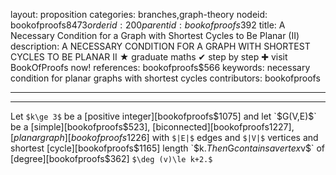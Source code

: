 layout: proposition
categories: branches,graph-theory
nodeid: bookofproofs$8473
orderid: 200
parentid: bookofproofs$392
title: A Necessary Condition for a Graph with Shortest Cycles to Be Planar (II)
description: A NECESSARY CONDITION FOR A GRAPH WITH SHORTEST CYCLES TO BE PLANAR II ★ graduate maths ✔ step by step ✚ visit BookOfProofs now!
references: bookofproofs$566
keywords: necessary condition for planar graphs with shortest cycles
contributors: bookofproofs

---


---

Let `$k\ge 3$` be a [positive integer][bookofproofs$1075] and let `$G(V,E)$` be a [simple][bookofproofs$523], [biconnected][bookofproofs$1227], [planar graph][bookofproofs$1226] with `$|E|$` edges and `$|V|$` vertices and shortest [cycle][bookofproofs$1165] length `$k.$` Then `$G$` contains a vertex `$v$` of [degree][bookofproofs$362] `$\deg (v)\le k+2.$`
